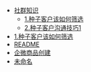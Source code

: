 <!-- docs/_sidebar.md created by koko-docsify_sidebarTool -->

- [社群知识](社群知识/README.md)
  - [1.种子客户该如何筛选](社群知识/1.种子客户该如何筛选.md)
  - [2.种子客户沟通技巧1](社群知识/2.种子客户沟通技巧1.md)
- [1.种子客户该如何筛选](1.种子客户该如何筛选.md)
- [README](README.md)
- [企微商品创建](企微商品创建.md)
- [未命名](未命名.md)
 